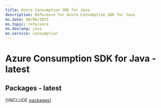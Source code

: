 ```yaml
---
title: Azure Consumption SDK for Java
description: Reference for Azure Consumption SDK for Java
ms.date: 09/08/2025
ms.topic: reference
ms.devlang: java
ms.service: consumption
---
```

# Azure Consumption SDK for Java - latest
## Packages - latest
[!INCLUDE [packages](consumption-index.md)]